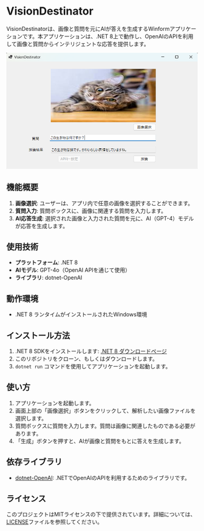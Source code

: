 # VisionDestinator

VisionDestinatorは、画像と質問を元にAIが答えを生成するWinformアプリケーションです。本アプリケーションは、.NET 8上で動作し、OpenAIのAPIを利用して画像と質問からインテリジェントな応答を提供します。

![アプリのスクリーンショット](Images/necoTest.png)


## 機能概要
1. **画像選択**: ユーザーは、アプリ内で任意の画像を選択することができます。
2. **質問入力**: 質問ボックスに、画像に関連する質問を入力します。
3. **AI応答生成**: 選択された画像と入力された質問を元に、AI（GPT-4）モデルが応答を生成します。

## 使用技術
- **プラットフォーム**: .NET 8
- **AIモデル**: GPT-4o（OpenAI APIを通じて使用）
- **ライブラリ**: dotnet-OpenAI

## 動作環境
- .NET 8 ランタイムがインストールされたWindows環境

## インストール方法
1. .NET 8 SDKをインストールします: [.NET 8 ダウンロードページ](https://dotnet.microsoft.com/download/dotnet/8.0)
2. このリポジトリをクローン、もしくはダウンロードします。
3. `dotnet run` コマンドを使用してアプリケーションを起動します。

## 使い方
1. アプリケーションを起動します。
2. 画面上部の「画像選択」ボタンをクリックして、解析したい画像ファイルを選択します。
3. 質問ボックスに質問を入力します。質問は画像に関連したものである必要があります。
4. 「生成」ボタンを押すと、AIが画像と質問をもとに答えを生成します。

## 依存ライブラリ
- [dotnet-OpenAI](https://github.com/openai/openai-dotnet/tree/OpenAI_2.0.0-beta.11): .NETでOpenAIのAPIを利用するためのライブラリです。

## ライセンス
このプロジェクトはMITライセンスの下で提供されています。詳細については、[LICENSE](./LICENSE)ファイルを参照してください。

